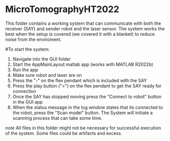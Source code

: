 # MicroTomographyHT2022
This folder contains a working system that can communicate with both the receiver (SAY) and sender robot and the laser sensor. The system works the best when the setup is covered (we covered it with a blanket) to reduce noise from the enviroment. 

#To start the system:
1. Navigate into the GUI folder
2. Start the AppMainLayout matlab app (works with MATLAB R2022b)
3. Run the app
4. Make sure robot and laser are on
5. Press the "-" on the flex pendant which is included with the SAY
6. Press the play button (">") on the flex pendant to get the SAY ready for connection
7. Once the SAY has stopped moving press the "Connect to robot" button in the GUI app
8. When the status message in the log window states that its connected to the robot, press the "Scan model" button. The System will initiate a scanning process that can take some time.


*note*
All files in this folder might not be necessary for successful execution of the system. Some files could be artifacts and excess.